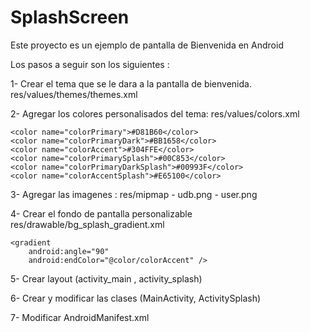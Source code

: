 # SplashScreen
Este proyecto es un ejemplo de pantalla de Bienvenida en Android

Los pasos a seguir son los siguientes :

1- Crear el tema que se le dara a la pantalla de bienvenida.
   res/values/themes/themes.xml     
      
<style name="ThemeSplash" parent="Theme.MaterialComponents.Light.NoActionBar">
	    <item name="colorPrimary">@color/colorPrimarySplash</item>
	    <item name="colorPrimaryDark">@color/colorPrimaryDarkSplash</item>
	    <item name="colorAccent">@android:color/white</item>
</style>

2- Agregar los colores personalisados del tema:
    res/values/colors.xml
    
    <color name="colorPrimary">#D81B60</color>
    <color name="colorPrimaryDark">#BB1658</color>
    <color name="colorAccent">#304FFE</color>
    <color name="colorPrimarySplash">#00C853</color>
    <color name="colorPrimaryDarkSplash">#00993F</color>
    <color name="colorAccentSplash">#E65100</color>

 3- Agregar las imagenes : res/mipmap 
    - udb.png
    - user.png

4- Crear el fondo de pantalla personalizable 
   res/drawable/bg_splash_gradient.xml   
  
    <gradient
        android:angle="90"
        android:endColor="@color/colorAccent" />
        
5- Crear layout (activity_main , activity_splash)

6- Crear y modificar las clases (MainActivity, ActivitySplash)

7- Modificar AndroidManifest.xml


   
   
